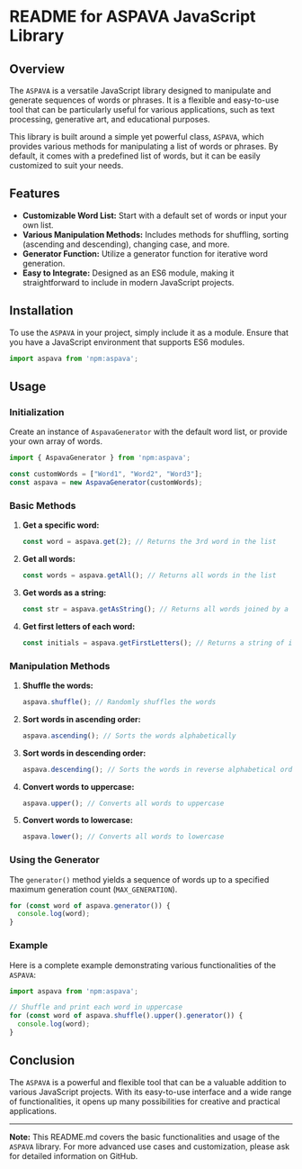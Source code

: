 # README for ASPAVA JavaScript Library

## Overview

The `ASPAVA` is a versatile JavaScript library designed to manipulate and generate sequences of words or phrases. It is a flexible and easy-to-use tool that can be particularly useful for various applications, such as text processing, generative art, and educational purposes.

This library is built around a simple yet powerful class, `ASPAVA`, which provides various methods for manipulating a list of words or phrases. By default, it comes with a predefined list of words, but it can be easily customized to suit your needs.

## Features

- **Customizable Word List:** Start with a default set of words or input your own list.
- **Various Manipulation Methods:** Includes methods for shuffling, sorting (ascending and descending), changing case, and more.
- **Generator Function:** Utilize a generator function for iterative word generation.
- **Easy to Integrate:** Designed as an ES6 module, making it straightforward to include in modern JavaScript projects.

## Installation

To use the `ASPAVA` in your project, simply include it as a module. Ensure that you have a JavaScript environment that supports ES6 modules.

```javascript
import aspava from 'npm:aspava';
```

## Usage

### Initialization

Create an instance of `AspavaGenerator` with the default word list, or provide your own array of words.

```javascript
import { AspavaGenerator } from 'npm:aspava';

const customWords = ["Word1", "Word2", "Word3"];
const aspava = new AspavaGenerator(customWords);
```

### Basic Methods

1. **Get a specific word:**

   ```javascript
   const word = aspava.get(2); // Returns the 3rd word in the list
   ```

2. **Get all words:**

   ```javascript
   const words = aspava.getAll(); // Returns all words in the list
   ```

3. **Get words as a string:**

   ```javascript
   const str = aspava.getAsString(); // Returns all words joined by a space
   ```

4. **Get first letters of each word:**

   ```javascript
   const initials = aspava.getFirstLetters(); // Returns a string of initials
   ```

### Manipulation Methods

1. **Shuffle the words:**

   ```javascript
   aspava.shuffle(); // Randomly shuffles the words
   ```

2. **Sort words in ascending order:**

   ```javascript
   aspava.ascending(); // Sorts the words alphabetically
   ```

3. **Sort words in descending order:**

   ```javascript
   aspava.descending(); // Sorts the words in reverse alphabetical order
   ```

4. **Convert words to uppercase:**

   ```javascript
   aspava.upper(); // Converts all words to uppercase
   ```

5. **Convert words to lowercase:**

   ```javascript
   aspava.lower(); // Converts all words to lowercase
   ```

### Using the Generator

The `generator()` method yields a sequence of words up to a specified maximum generation count (`MAX_GENERATION`).

```javascript
for (const word of aspava.generator()) {
  console.log(word);
}
```

### Example

Here is a complete example demonstrating various functionalities of the `ASPAVA`:

```javascript
import aspava from 'npm:aspava';

// Shuffle and print each word in uppercase
for (const word of aspava.shuffle().upper().generator()) {
  console.log(word);
}
```

## Conclusion

The `ASPAVA` is a powerful and flexible tool that can be a valuable addition to various JavaScript projects. With its easy-to-use interface and a wide range of functionalities, it opens up many possibilities for creative and practical applications.

---

**Note:** This README.md covers the basic functionalities and usage of the `ASPAVA` library. For more advanced use cases and customization, please ask for detailed information on GitHub.
